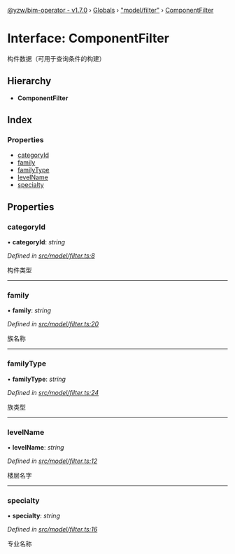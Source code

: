 [@yzw/bim-operator - v1.7.0](../README.md) › [Globals](../globals.md) › ["model/filter"](../modules/_model_filter_.md) › [ComponentFilter](_model_filter_.componentfilter.md)

# Interface: ComponentFilter

构件数据（可用于查询条件的构建）

## Hierarchy

* **ComponentFilter**

## Index

### Properties

* [categoryId](_model_filter_.componentfilter.md#categoryid)
* [family](_model_filter_.componentfilter.md#family)
* [familyType](_model_filter_.componentfilter.md#familytype)
* [levelName](_model_filter_.componentfilter.md#levelname)
* [specialty](_model_filter_.componentfilter.md#specialty)

## Properties

###  categoryId

• **categoryId**: *string*

*Defined in [src/model/filter.ts:8](https://github.com/youkaisteve/bim-operator/blob/24828e5/src/model/filter.ts#L8)*

构件类型

___

###  family

• **family**: *string*

*Defined in [src/model/filter.ts:20](https://github.com/youkaisteve/bim-operator/blob/24828e5/src/model/filter.ts#L20)*

族名称

___

###  familyType

• **familyType**: *string*

*Defined in [src/model/filter.ts:24](https://github.com/youkaisteve/bim-operator/blob/24828e5/src/model/filter.ts#L24)*

族类型

___

###  levelName

• **levelName**: *string*

*Defined in [src/model/filter.ts:12](https://github.com/youkaisteve/bim-operator/blob/24828e5/src/model/filter.ts#L12)*

楼层名字

___

###  specialty

• **specialty**: *string*

*Defined in [src/model/filter.ts:16](https://github.com/youkaisteve/bim-operator/blob/24828e5/src/model/filter.ts#L16)*

专业名称
